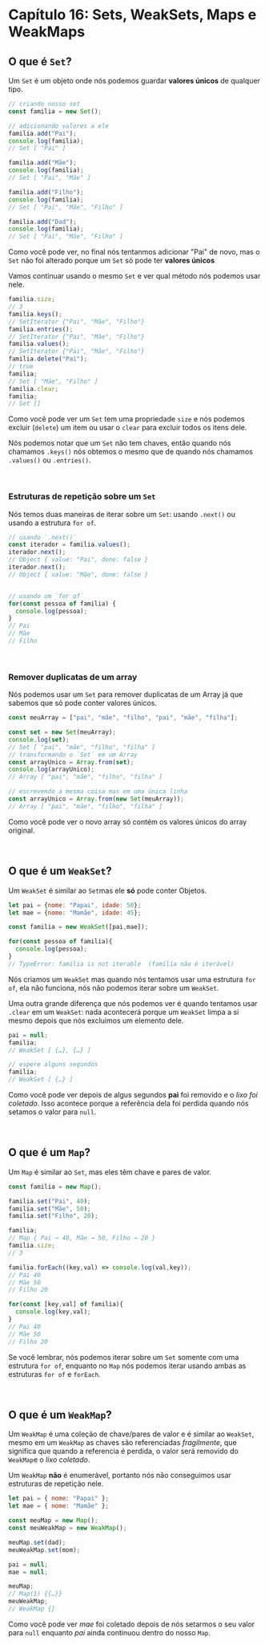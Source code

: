 # Capítulo 16: Sets, WeakSets, Maps e WeakMaps

## O que é `Set`?

Um `Set` é um objeto onde nós podemos guardar **valores únicos** de qualquer tipo.

```js
// criando nosso set
const familia = new Set();

// adicionando valores a ele
familia.add("Pai");
console.log(familia);
// Set [ "Pai" ]

familia.add("Mãe");
console.log(familia);
// Set [ "Pai", "Mãe" ]

familia.add("Filho");
console.log(familia);
// Set [ "Pai", "Mãe", "Filho" ]

familia.add("Dad");
console.log(familia);
// Set [ "Pai", "Mãe", "Filho" ]
```

Como você pode ver, no final nós tentanmos adicionar "Pai" de novo, mas o `Set` não foi alterado porque um `Set` só pode ter **valores únicos**

Vamos continuar usando o mesmo `Set` e ver qual método nós podemos usar nele.

``` js
familia.size;
// 3
familia.keys();
// SetIterator {"Pai", "Mãe", "Filho"}
familia.entries();
// SetIterator {"Pai", "Mãe", "Filho"}
familia.values();
// SetIterator {"Pai", "Mãe", "Filho"}
familia.delete("Pai");
// true
familia;
// Set [ "Mãe", "Filho" ]
familia.clear;
familia;
// Set []
```

Como você pode ver um `Set` tem uma propriedade `size` e nós podemos excluir (`delete`) um item ou usar o `clear` para excluir todos os itens dele.

Nós podemos notar que um `Set` não tem chaves, então quando nós chamamos `.keys()` nós obtemos o mesmo que de quando nós chamamos `.values()` ou `.entries()`.

&nbsp;

### Estruturas de repetição sobre um `Set`

Nós temos duas maneiras de iterar sobre um `Set`: usando `.next()` ou usando a estrutura `for of`.

``` js
// usando `.next()`
const iterador = familia.values();
iterador.next();
// Object { value: "Pai", done: false }
iterador.next();
// Object { value: "Mãe", done: false }


// usando um `for of`
for(const pessoa of familia) {
  console.log(pessoa);
}
// Pai
// Mãe
// Filho
```

&nbsp;

### Remover duplicatas de um array

Nós podemos usar um `Set` para remover duplicatas de um Array já que sabemos que só pode conter valores únicos.

```js
const meuArray = ["pai", "mãe", "filho", "pai", "mãe", "filha"];

const set = new Set(meuArray);
console.log(set);
// Set [ "pai", "mãe", "filho", "filha" ]
// transformando o `Set` em um Array
const arrayUnico = Array.from(set);
console.log(arrayUnico);
// Array [ "pai", "mãe", "filho", "filha" ]

// escrevendo a mesma coisa mas em uma única linha
const arrayUnico = Array.from(new Set(meuArray));
// Array [ "pai", "mãe", "filho", "filha" ]
```

Como você pode ver o novo array só contém os valores únicos do array original.

&nbsp;

## O que é um `WeakSet`?

Um `WeakSet` é similar ao `Set`mas ele **só** pode conter Objetos.


``` js
let pai = {nome: "Papai", idade: 50};
let mae = {nome: "Mamãe", idade: 45};

const familia = new WeakSet([pai,mae]);

for(const pessoa of familia){
  console.log(pessoa);
}
// TypeError: familia is not iterable  (família não é iterável)
```

Nós criamos um `WeakSet` mas quando nós tentamos usar uma estrutura `for of`, ela não funciona, nós não podemos iterar sobre um `WeakSet`.

Uma outra grande diferença que nós podemos ver é quando tentamos usar `.clear` em um `WeakSet`: nada acontecerá porque um `WeakSet` limpa a si mesmo depois que nós excluimos um elemento dele.

```js
pai = null;
familia;
// WeakSet [ {…}, {…} ]

// espere alguns segundos
familia;
// WeakSet [ {…} ]
```

Como você pode ver depois de algus segundos **pai** foi removido e o *lixo foi coletado*. Isso acontece porque a referência dela foi perdida quando nós setamos o valor para `null`.

&nbsp;

## O que é um `Map`?

Um `Map` é similar ao `Set`, mas eles têm chave e pares de valor.

```js
const familia = new Map();

familia.set("Pai", 40);
familia.set("Mãe", 50);
familia.set("Filho", 20);

familia;
// Map { Pai → 40, Mãe → 50, Filho → 20 }
familia.size;
// 3

familia.forEach((key,val) => console.log(val,key));
// Pai 40
// Mãe 50
// Filho 20

for(const [key,val] of familia){
  console.log(key,val);
}
// Pai 40
// Mãe 50
// Filho 20
```

Se você lembrar, nós podemos iterar sobre um `Set` somente com uma estrutura `for of`, enquanto no `Map` nós podemos iterar usando ambas as estruturas `for of` e `forEach`.

&nbsp;

## O que é um `WeakMap`?

Um `WeakMap` é uma coleção de chave/pares de valor e é similar ao `WeakSet`, mesmo em um `WeakMap` as chaves são referenciadas *fragilmente*, que significa que quando a referencia é perdida, o valor será removido do `WeakMap`e o *lixo coletado*.


Um `WeakMap` **não** é enumerável, portanto nós não conseguimos usar estruturas de repetição nele.

```js
let pai = { nome: "Papai" };
let mae = { nome: "Mamãe" };

const meuMap = new Map();
const meuWeakMap = new WeakMap();

meuMap.set(dad);
meuWeakMap.set(mom);

pai = null;
mae = null;

meuMap;
// Map(1) {{…}}
meuWeakMap;
// WeakMap {}
```

Como você pode ver *mae* foi coletado depois de nós setarmos o seu valor para `null` enquanto *pai* ainda continuou dentro do nosso `Map`.
